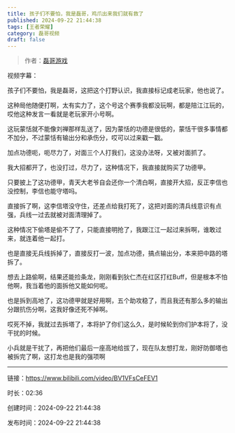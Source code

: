 ```yaml
---
title: 孩子们不要怕，我是磊哥，鸡爪出来我们就有救了
published: 2024-09-22 21:44:38
tags: [王者荣耀]
category: 磊哥视频
draft: false
---
```



> 作者：[磊哥游戏](https://space.bilibili.com/268941858?spm_id_from=333.788.upinfo.head.click)

视频字幕：

孩子们不要怕，我是磊哥，这把这个打野认识，我直接标记成老玩家，他也说了。

这种局他随便打啊，太有实力了，这个号这个赛季我都没玩啊，都是陪江江玩的，哎他这种发言一看就是老玩家开小号啊。

这玩蒙恬就不能像刘禅那样乱送了，因为蒙恬的功德是很低的，蒙恬干很多事情都不加分，不过蒙恬有输出分和承伤分，哎可以过来戳一戳。

加点功德呃，呃尽力了，对面三个人打我们，这没办法呀，又被对面抓了。

我大招都开了，也没打过，尽力了，这种情况下，我直接就购买了功德甲。

只要披上了这功德甲，青天大老爷自会还你一个清白啊，直接开大招，反正李信也没控制，李信也能守塔吗。

直接拆了啊，这李信塔没守住，还差点给我打死了，这把对面的清兵线意识有点强，兵线一过去就被对面清理掉了。

这种情况下偷塔是偷不了了，只能直接明抢了，我跟江江一起过来拆啊，谁敢过来，就连着他一起打。

也是直接无兵线拆掉了，直接反打一波，加点功德，搞点输出分，本来把中路的塔拆了。

想去上路偷啊，结果还能捡条龙，刚刚看到狄仁杰在红区打红Buff，但是根本不怕他啊，我当着他的面拆他又能如何呢。

也是拆到高地了，这功德甲就是好用啊，五个助攻稳了，而且我还有那么多的输出分跟抗伤分啊，这我好像还死不掉啊。

哎死不掉，我就过去拆塔了，本将护了你们这么久，是时候轮到你们护本将了，没干扰的时候。

小兵就是干扰了，再把他们最后一座高地给拔了，现在队友想打龙，刚好防御塔也被拆完了啊，这打龙也是我的强项啊

---


链接：https://www.bilibili.com/video/BV1VFsCeFEV1



时长：02:36

创建时间：2024-09-22 21:44:38

发布时间：2024-09-22 21:44:38
